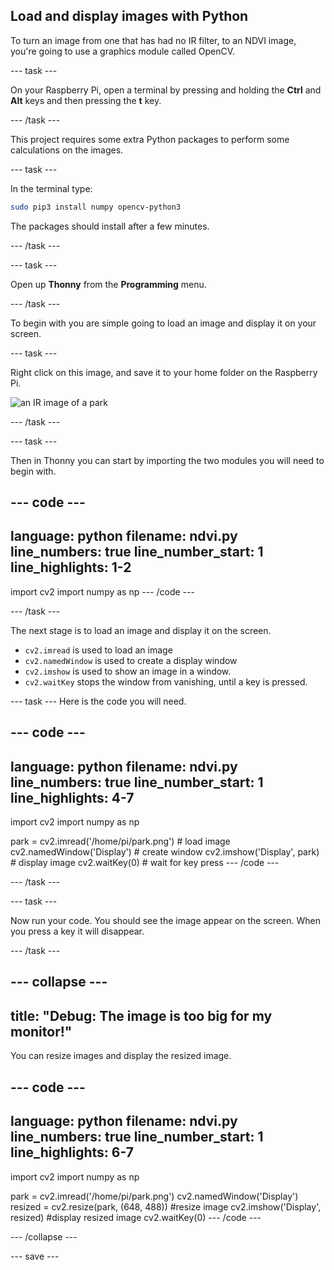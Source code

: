 ## Load and display images with Python

<div style="display: flex; flex-wrap: wrap">
<div style="flex-basis: 200px; flex-grow: 1; margin-right: 15px;">
To turn an image from one that has had no IR filter, to an NDVI image, you're going to use a graphics module called OpenCV.
</div>
</div>

--- task ---

On your Raspberry Pi, open a terminal by pressing and holding the **Ctrl** and **Alt** keys and then pressing the **t** key.

--- /task ---

This project requires some extra Python packages to perform some calculations on the images.

--- task ---

In the terminal type:

```bash
sudo pip3 install numpy opencv-python3
```

The packages should install after a few minutes.

--- /task ---

--- task ---

Open up **Thonny** from the **Programming** menu.

--- /task ---

To begin with you are simple going to load an image and display it on your screen.

--- task ---

Right click on this image, and save it to your home folder on the Raspberry Pi.

![an IR image of a park](images/park.png)

--- /task ---

--- task ---

Then in Thonny you can start by importing the two modules you will need to begin with.

--- code ---
---
language: python
filename: ndvi.py
line_numbers: true
line_number_start: 1
line_highlights: 1-2
---
import cv2
import numpy as np
--- /code ---

--- /task ---

The next stage is to load an image and display it on the screen.

- `cv2.imread` is used to load an image
- `cv2.namedWindow` is used to create a display window
- `cv2.imshow` is used to show an image in a window.
- `cv2.waitKey` stops the window from vanishing, until a key is pressed.

--- task ---
Here is the code you will need.

--- code ---
---
language: python
filename: ndvi.py
line_numbers: true
line_number_start: 1
line_highlights: 4-7
---
import cv2
import numpy as np

park = cv2.imread('/home/pi/park.png') # load image
cv2.namedWindow('Display') # create window
cv2.imshow('Display', park) # display image
cv2.waitKey(0) # wait for key press
--- /code ---

--- /task ---

--- task ---

Now run your code. You should see the image appear on the screen. When you press a key it will disappear.

--- /task ---

--- collapse ---
---
title: "Debug: The image is too big for my monitor!"
---

You can resize images and display the resized image.

--- code ---
---
language: python
filename: ndvi.py
line_numbers: true
line_number_start: 1
line_highlights: 6-7
---
import cv2
import numpy as np

park = cv2.imread('/home/pi/park.png')
cv2.namedWindow('Display')
resized = cv2.resize(park, (648, 488)) #resize image
cv2.imshow('Display', resized) #display resized image
cv2.waitKey(0)
--- /code ---

--- /collapse ---

--- save ---